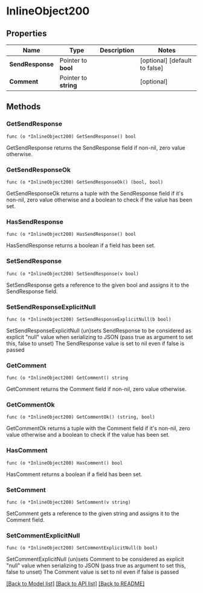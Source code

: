 # InlineObject200

## Properties

Name | Type | Description | Notes
------------ | ------------- | ------------- | -------------
**SendResponse** | Pointer to **bool** |  | [optional] [default to false]
**Comment** | Pointer to **string** |  | [optional] 

## Methods

### GetSendResponse

`func (o *InlineObject200) GetSendResponse() bool`

GetSendResponse returns the SendResponse field if non-nil, zero value otherwise.

### GetSendResponseOk

`func (o *InlineObject200) GetSendResponseOk() (bool, bool)`

GetSendResponseOk returns a tuple with the SendResponse field if it's non-nil, zero value otherwise
and a boolean to check if the value has been set.

### HasSendResponse

`func (o *InlineObject200) HasSendResponse() bool`

HasSendResponse returns a boolean if a field has been set.

### SetSendResponse

`func (o *InlineObject200) SetSendResponse(v bool)`

SetSendResponse gets a reference to the given bool and assigns it to the SendResponse field.

### SetSendResponseExplicitNull

`func (o *InlineObject200) SetSendResponseExplicitNull(b bool)`

SetSendResponseExplicitNull (un)sets SendResponse to be considered as explicit "null" value
when serializing to JSON (pass true as argument to set this, false to unset)
The SendResponse value is set to nil even if false is passed
### GetComment

`func (o *InlineObject200) GetComment() string`

GetComment returns the Comment field if non-nil, zero value otherwise.

### GetCommentOk

`func (o *InlineObject200) GetCommentOk() (string, bool)`

GetCommentOk returns a tuple with the Comment field if it's non-nil, zero value otherwise
and a boolean to check if the value has been set.

### HasComment

`func (o *InlineObject200) HasComment() bool`

HasComment returns a boolean if a field has been set.

### SetComment

`func (o *InlineObject200) SetComment(v string)`

SetComment gets a reference to the given string and assigns it to the Comment field.

### SetCommentExplicitNull

`func (o *InlineObject200) SetCommentExplicitNull(b bool)`

SetCommentExplicitNull (un)sets Comment to be considered as explicit "null" value
when serializing to JSON (pass true as argument to set this, false to unset)
The Comment value is set to nil even if false is passed

[[Back to Model list]](../README.md#documentation-for-models) [[Back to API list]](../README.md#documentation-for-api-endpoints) [[Back to README]](../README.md)


